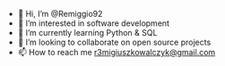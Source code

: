 - 👋 Hi, I’m @Remiggio92
- 👀 I’m interested in software development
- 🌱 I’m currently learning Python & SQL
- 💞️ I’m looking to collaborate on open source projects
- 📫 How to reach me r3migiuszkowalczyk@gmail.com

<!---
Remiggio92/Remiggio92 is a ✨ special ✨ repository because its `README.md` (this file) appears on your GitHub profile.
You can click the Preview link to take a look at your changes.
--->
